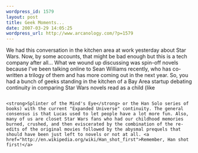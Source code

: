 ```yaml
--- 
wordpress_id: 1579
layout: post
title: Geek Moments...
date: 2007-03-29 14:05:25
wordpress_url: http://www.arcanology.com/?p=1579
---
```

We had this conversation in the kitchen area at work yesterday about Star Wars. Now, by some accounts, that might be bad enough but this is a tech company after all... What we wound up discussing was spin-off novels because I've been talking online to Sean Williams recently, who has co-written a trilogy of them and has more coming out in the next year. So, you had a bunch of geeks standing in the kitchen of a Bay Area startup debating continuity in comparing Star Wars novels read as a child (like 
                                                                                                                                                                                                                                                                                                                                                                                                                                                                                                                                                                                                                                                                                                                                                                                                                                                        
                                                                                                                                                                                                                                                                                                                                                                                                                                                                                                                                                                                                                                                                                                                                                                                                                                                        <strong>Splinter of the Mind's Eye</strong> or the Han Solo series of books) with the current "Expanded Universe" continuity. The general consensus is that Lucas used to let people have a lot more fun. Also, many of us are closet Star Wars fans who had our childhood memories burned, crushed, and then eviscerated by the combination of the re-edits of the original movies followed by the abysmal prequels that should have been just left to novels or not at all. <a href="http://en.wikipedia.org/wiki/Han_shot_first">Remember, Han shot first!</a>